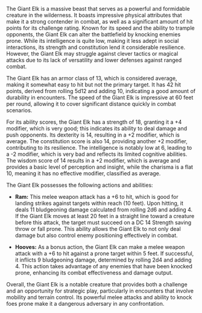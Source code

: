 The Giant Elk is a massive beast that serves as a powerful and formidable creature in the wilderness. It boasts impressive physical attributes that make it a strong contender in combat, as well as a significant amount of hit points for its challenge rating. Known for its speed and the ability to trample opponents, the Giant Elk can alter the battlefield by knocking enemies prone. While its intelligence is quite low, making it less adept in social interactions, its strength and constitution lend it considerable resilience. However, the Giant Elk may struggle against clever tactics or magical attacks due to its lack of versatility and lower defenses against ranged combat.

The Giant Elk has an armor class of 13, which is considered average, making it somewhat easy to hit but not the primary target. It has 42 hit points, derived from rolling 5d12 and adding 10, indicating a good amount of durability in encounters. The speed of the Giant Elk is impressive at 60 feet per round, allowing it to cover significant distance quickly in combat scenarios.

For its ability scores, the Giant Elk has a strength of 18, granting it a +4 modifier, which is very good; this indicates its ability to deal damage and push opponents. Its dexterity is 14, resulting in a +2 modifier, which is average. The constitution score is also 14, providing another +2 modifier, contributing to its resilience. The intelligence is notably low at 6, leading to a -2 modifier, which is very bad and reflects its limited cognitive abilities. The wisdom score of 14 results in a +2 modifier, which is average and provides a basic level of perception and insight, while the charisma is a flat 10, meaning it has no effective modifier, classified as average.

The Giant Elk possesses the following actions and abilities:

- **Ram:** This melee weapon attack has a +6 to hit, which is good for landing strikes against targets within reach (10 feet). Upon hitting, it deals 11 bludgeoning damage calculated from rolling 2d6 and adding 4. If the Giant Elk moves at least 20 feet in a straight line toward a creature before this attack, the target must succeed on a DC 14 Strength saving throw or fall prone. This ability allows the Giant Elk to not only deal damage but also control enemy positioning effectively in combat.

- **Hooves:** As a bonus action, the Giant Elk can make a melee weapon attack with a +6 to hit against a prone target within 5 feet. If successful, it inflicts 9 bludgeoning damage, determined by rolling 2d4 and adding 4. This action takes advantage of any enemies that have been knocked prone, enhancing its combat effectiveness and damage output.

Overall, the Giant Elk is a notable creature that provides both a challenge and an opportunity for strategic play, particularly in encounters that involve mobility and terrain control. Its powerful melee attacks and ability to knock foes prone make it a dangerous adversary in any confrontation.